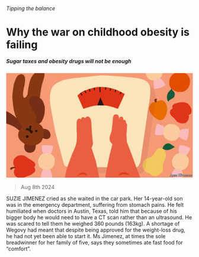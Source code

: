 ###### Tipping the balance

# Why the war on childhood obesity is failing 

##### Sugar taxes and obesity drugs will not be enough 

![image](images/20240810_IRD001.jpg) 

> Aug 8th 2024 

SUZIE JIMENEZ cried as she waited in the car park. Her 14-year-old son was in the emergency department, suffering from stomach pains. He felt humiliated when doctors in Austin, Texas, told him that because of his bigger body he would need to have a CT scan rather than an ultrasound. He was scared to tell them he weighed 360 pounds (163kg). A shortage of Wegovy had meant that despite being approved for the weight-loss drug, he had not yet been able to start it. Ms Jimenez, at times the sole breadwinner for her family of five, says they sometimes ate fast food for “comfort”. 

